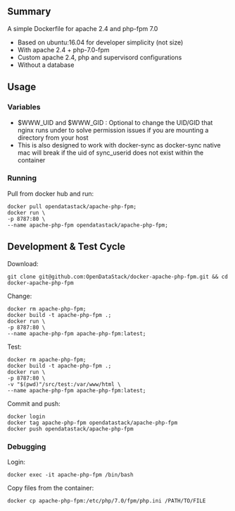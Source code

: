 ## Summary

A simple Dockerfile for apache 2.4 and php-fpm 7.0

- Based on ubuntu:16.04 for developer simplicity (not size)
- With apache 2.4 + php-7.0-fpm
- Custom apache 2.4, php and supervisord configurations
- Without a database

## Usage

### Variables

- $WWW_UID and $WWW_GID : Optional to change the UID/GID that nginx runs under to solve permission issues if you are mounting a directory from your host
- This is also designed to work with docker-sync as docker-sync native mac will break if the uid of sync_userid does not exist within the container

### Running

Pull from docker hub and run:

```
docker pull opendatastack/apache-php-fpm;
docker run \
-p 8787:80 \
--name apache-php-fpm opendatastack/apache-php-fpm;
```

## Development & Test Cycle

Download: 

```
git clone git@github.com:OpenDataStack/docker-apache-php-fpm.git && cd docker-apache-php-fpm
```

Change:

```
docker rm apache-php-fpm;
docker build -t apache-php-fpm .;
docker run \
-p 8787:80 \
--name apache-php-fpm apache-php-fpm:latest;
```

Test:

```
docker rm apache-php-fpm;
docker build -t apache-php-fpm .;
docker run \
-p 8787:80 \
-v "$(pwd)"/src/test:/var/www/html \
--name apache-php-fpm apache-php-fpm:latest;
```

Commit and push:

```
docker login
docker tag apache-php-fpm opendatastack/apache-php-fpm
docker push opendatastack/apache-php-fpm
```

### Debugging

Login:

```
docker exec -it apache-php-fpm /bin/bash
```

Copy files from the container:

```
docker cp apache-php-fpm:/etc/php/7.0/fpm/php.ini /PATH/TO/FILE
```
